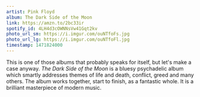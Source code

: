 ```yaml
---
artist: Pink Floyd
album: The Dark Side of the Moon
link: https://amzn.to/2bc33ir
spotify_id: 4LH4d3cOWNNsVw41Gqt2kv
photo_url_sm: https://i.imgur.com/ouNTfoFs.jpg
photo_url_lg: https://i.imgur.com/ouNTfoFl.jpg
timestamp: 1471824000
---
```

This is one of those albums that probably speaks for itself, but let's make a case anyway. _The Dark Side of the Moon_ is a bluesy psychadelic album which smartly addresses themes of life and death, conflict, greed and many others. The album works together, start to finish, as a fantastic whole. It is a brilliant masterpiece of modern music.
